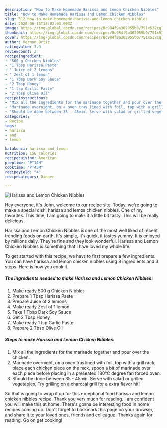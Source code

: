 ```yaml
---
description: "How to Make Homemade Harissa and Lemon Chicken Nibbles"
title: "How to Make Homemade Harissa and Lemon Chicken Nibbles"
slug: 312-how-to-make-homemade-harissa-and-lemon-chicken-nibbles
date: 2020-06-15T13:02:03.003Z
image: https://img-global.cpcdn.com/recipes/8c984f9a302955b0/751x532cq70/harissa-and-lemon-chicken-nibbles-recipe-main-photo.jpg
thumbnail: https://img-global.cpcdn.com/recipes/8c984f9a302955b0/751x532cq70/harissa-and-lemon-chicken-nibbles-recipe-main-photo.jpg
cover: https://img-global.cpcdn.com/recipes/8c984f9a302955b0/751x532cq70/harissa-and-lemon-chicken-nibbles-recipe-main-photo.jpg
author: Vernon Ortiz
ratingvalue: 3.9
reviewcount: 3
recipeingredient:
- "500 g Chicken Nibbles"
- "1 Tbsp Harissa Paste"
- " Juice of 2 lemons"
- " Zest of 1 lemon"
- "1 Tbsp Dark Soy Sauce"
- "2 Tbsp Honey"
- "1 tsp Garlic Paste"
- "2 Tbsp Olive Oil"
recipeinstructions:
- "Mix all the ingredients for the marinade together and pour over the chicken."
- "Marinade overnight, on a oven tray lined with foil, top with a grill rack, place each chicken piece on the rack, spoon a bit of marinade over each piece before placing in a preheated 180°C degree fan forced oven."
- "Should be done between 35 - 45min. Serve with salad or grilled vegetables. Try grilling on a charcoal grill for a extra flavor hit!"
categories:
- Recipe
tags:
- harissa
- and
- lemon

katakunci: harissa and lemon 
nutrition: 156 calories
recipecuisine: American
preptime: "PT14M"
cooktime: "PT45M"
recipeyield: "4"
recipecategory: Dinner

---
```



![Harissa and Lemon Chicken Nibbles](https://img-global.cpcdn.com/recipes/8c984f9a302955b0/751x532cq70/harissa-and-lemon-chicken-nibbles-recipe-main-photo.jpg)

Hey everyone, it's John, welcome to our recipe site. Today, we're going to make a special dish, harissa and lemon chicken nibbles. One of my favorites. This time, I am going to make it a little bit tasty. This will be really delicious.



Harissa and Lemon Chicken Nibbles is one of the most well liked of recent trending foods on earth. It's simple, it's quick, it tastes yummy. It is enjoyed by millions daily. They're fine and they look wonderful. Harissa and Lemon Chicken Nibbles is something that I have loved my whole life.


To get started with this recipe, we have to first prepare a few ingredients. You can have harissa and lemon chicken nibbles using 8 ingredients and 3 steps. Here is how you cook it.

##### The ingredients needed to make Harissa and Lemon Chicken Nibbles:

1. Make ready 500 g Chicken Nibbles
1. Prepare 1 Tbsp Harissa Paste
1. Prepare  Juice of 2 lemons
1. Make ready  Zest of 1 lemon
1. Take 1 Tbsp Dark Soy Sauce
1. Get 2 Tbsp Honey
1. Make ready 1 tsp Garlic Paste
1. Prepare 2 Tbsp Olive Oil




##### Steps to make Harissa and Lemon Chicken Nibbles:

1. Mix all the ingredients for the marinade together and pour over the chicken.
1. Marinade overnight, on a oven tray lined with foil, top with a grill rack, place each chicken piece on the rack, spoon a bit of marinade over each piece before placing in a preheated 180°C degree fan forced oven.
1. Should be done between 35 - 45min. Serve with salad or grilled vegetables. Try grilling on a charcoal grill for a extra flavor hit!




So that is going to wrap it up for this exceptional food harissa and lemon chicken nibbles recipe. Thank you very much for reading. I am confident you will make this at home. There's gonna be interesting food in home recipes coming up. Don't forget to bookmark this page on your browser, and share it to your loved ones, friends and colleague. Thanks again for reading. Go on get cooking!
